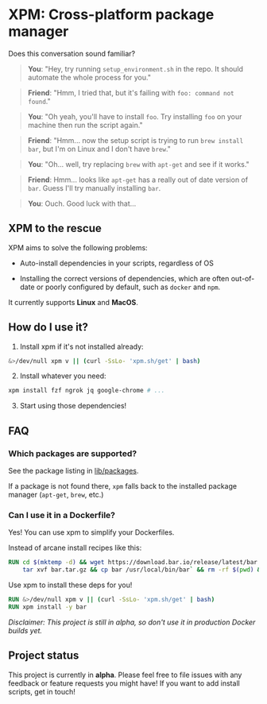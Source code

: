 # XPM: Cross-platform package manager

Does this conversation sound familiar?

> **You**: "Hey, try running `setup_environment.sh` in the repo. It should automate the whole process for you."

> **Friend**: "Hmm, I tried that, but it's failing with `foo: command not found`."

> **You**: "Oh yeah, you'll have to install `foo`. Try installing `foo` on your machine then run the script again."

> **Friend**: "Hmm... now the setup script is trying to run `brew install bar`, but I'm on Linux and I don't have `brew`."

> **You**: "Oh... well, try replacing `brew` with `apt-get` and see if it works."

> **Friend**: Hmm... looks like `apt-get` has a really out of date version of `bar`. Guess I'll try manually installing `bar`.

> **You**: Ouch. Good luck with that...

## XPM to the rescue

XPM aims to solve the following problems:

- Auto-install dependencies in your scripts, regardless of OS

- Installing the correct versions of dependencies, which are often out-of-date or
  poorly configured by default, such as `docker` and `npm`.

It currently supports **Linux** and **MacOS**.

## How do I use it?

1. Install xpm if it's not installed already:

```bash
&>/dev/null xpm v || (curl -SsLo- 'xpm.sh/get' | bash)
```

2. Install whatever you need:

```bash
xpm install fzf ngrok jq google-chrome # ...
```

3. Start using those dependencies!

## FAQ

### Which packages are supported?

See the package listing in [lib/packages](lib/packages).

If a package is not found there, `xpm` falls back to the installed
package manager (`apt-get`, `brew`, etc.)

### Can I use it in a Dockerfile?

Yes! You can use xpm to simplify your Dockerfiles.

Instead of arcane install recipes like this:

```dockerfile
RUN cd $(mktemp -d) && wget https://download.bar.io/release/latest/bar.tar.gz && \
    tar xvf bar.tar.gz && cp bar /usr/local/bin/bar` && rm -rf $(pwd) && cd -
```

Use xpm to install these deps for you!

```dockerfile
RUN &>/dev/null xpm v || (curl -SsLo- 'xpm.sh/get' | bash)
RUN xpm install -y bar
```

_Disclaimer: This project is still in alpha, so don't use it in production Docker builds yet._

## Project status

This project is currently in **alpha**. Please feel free to file issues with any feedback or feature requests you might have! If you want to add install scripts, get in touch!
